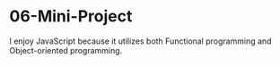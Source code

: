 # 06-Mini-Project
I enjoy JavaScript because it utilizes both Functional programming and Object-oriented programming.